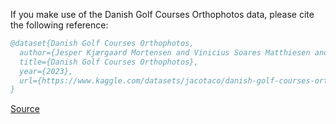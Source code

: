 If you make use of the Danish Golf Courses Orthophotos data, please cite the following reference:

``` bibtex 
@dataset{Danish Golf Courses Orthophotos,
  author={Jesper Kjærgaard Mortensen and Vinicius Soares Matthiesen and Jacobo Gonzalez de Frutos and Kata Bujdoso and Jesper Thøger Christensen and Andreas Møgelmose},
  title={Danish Golf Courses Orthophotos},
  year={2023},
  url={https://www.kaggle.com/datasets/jacotaco/danish-golf-courses-orthophotos}
}
```

[Source](https://www.kaggle.com/datasets/jacotaco/danish-golf-courses-orthophotos)